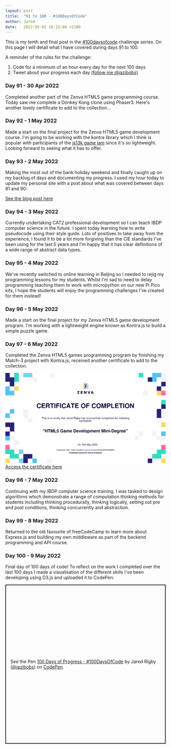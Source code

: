 ```yaml
---
layout: post
title:  "91 to 100 - #100DaysOfCode"
author: Jared
date:   2022-05-02 18:15:00 +2100
---
```


This is my tenth and final post in the [#100daysofcode](https://www.100daysofcode.com/) challenge series. On this page I will detail what I have covered during days 91 to 100.

A reminder of the rules for the challenge:

1. Code for a minimum of an hour every day for the next 100 days
2. Tweet about your progress each day [(follow me @jazibobs)](https://twitter.com/jazibobs)

### Day 91 - 30 Apr 2022

Completed another part of the Zenva HTML5 game programming course. Today saw me complete a Donkey Kong clone using Phaser3. Here's another lovely certificate to add to the collection...

### Day 92 - 1 May 2022

Made a start on the final project for the Zenva HTML5 game development course. I'm going to be working with the kontra library which I think is popular with participants of the [js13k game jam](https://js13kgames.com/) since it's so lightweight. Looking forward to seeing what it has to offer.

### Day 93 - 2 May 2022

Making the most out of the bank holiday weekend and finally caught up on my backlog of days and documenting my progress. I used my hour today to update my personal site with a post about what was covered between days 81 and 90:

[See the blog post here](https://www.jaredrigby.co.uk/2022/04/24/days-81-to-90-100daysofcode.html)

### Day 94 - 3 May 2022

Currently undertaking CAT2 professional development so I can teach IBDP computer science in the future. I spent today learning how to write pseudocode using their style guide. Lots of positives to take away from the experience, I found it to be a lot more forgiving than the CIE standards I've been using for the last 5 years and I'm happy that it has clear definitions of a wide range of abstract data types.

### Day 95 - 4 May 2022

We've recently switched to online learning in Beijing so I needed to rejig my programming lessons for my students. Whilst I'm sad to need to delay programming teaching them to work with micropython on our new Pi Pico kits, I hope the students will enjoy the programming challenges I've created for them instead!

### Day 96 - 5 May 2022

Made a start on the final project for my Zenva HTML5 game development program. I'm working with a lightweight engine known as Kontra.js to build a simple puzzle game.

### Day 97 - 6 May 2022

Completed the Zenva HTML5 games programming program by finishing my Match-3 project with Kontra.js, received another certificate to add to the collection.

![Zenva HTML5 Games Programming Mini Degree](/assets/blog/100doc-zenva-html5-games.png)
[Access the certificate here](https://academy.zenva.com/certificate/2ff0e406d853)

### Day 98 - 7 May 2022

Continuing with my IBDP computer science training. I was tasked to design algorithms which demonstrate a range of computation thinking methods for students including thinking procedurally, thinking logically, setting out pre and post conditions, thinking concurrently and abstraction.

### Day 99 - 8 May 2022

Returned to the old favourite of freeCodeCamp to learn more about Express.js and building my own middleware as part of the backend programming and API course.

### Day 100 - 9 May 2022

Final day of 100 days of code! To reflect on the work I completed over the last 100 days I made a visualisation of the different skills I've been developing using D3.js and uploaded it to CodePen:

<p class="codepen" data-height="500" data-default-tab="result" data-slug-hash="PoQpvGb" data-user="jazibobs" style="height: 500px; box-sizing: border-box; display: flex; align-items: center; justify-content: center; border: 2px solid; margin: 1em 0; padding: 1em;">
  <span>See the Pen <a href="https://codepen.io/jazibobs/pen/PoQpvGb">
  100 Days of Progress - #100DaysOfCode</a> by Jared Rigby (<a href="https://codepen.io/jazibobs">@jazibobs</a>)
  on <a href="https://codepen.io">CodePen</a>.</span>
</p>
<script async src="https://cpwebassets.codepen.io/assets/embed/ei.js"></script>